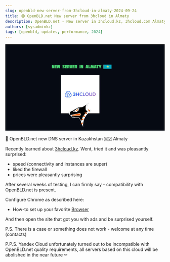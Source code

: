 ```yaml
---
slug: openbld-new-server-from-3hcloud-in-almaty-2024-09-24
title: 🟢️️️️️️ OpenBLD.net New server from 3hcloud in Almaty
description: OpenBLD.net - New server in 3hcloud.kz, 3hcloud.com Almaty Kazakhstan
authors: [sysadminkz]
tags: [openbld, updates, performance, 2024]
---
```


![OpenBLD.net - New Server in 3hcloud.kz Almaty Kazakhstan](images/openbld-net-new-server-almaty-3hcloud.jpg)

🚀 OpenBLD.net new DNS server in Kazakhstan 🇰🇿 Almaty

Recently learned about [3hcloud.kz](https://3hcloud.kz/). Went, tried it and was pleasantly surprised:

- speed (connectivity and instances are super)
- liked the firewall
- prices were pleasantly surprising

After several weeks of testing, I can firmly say - compatibility with OpenBLD.net is present.

Configure Chrome as described here:

- How-to set up your favorite [Browser](/docs/get-started/setup-browsers/chrome/)

And then open the site that got you with ads and be surprised yourself.

P.S. There is a case or something does not work - welcome at any time (contacts)

P.P.S. Yandex Cloud unfortunately turned out to be incompatible with OpenBLD.net quality requirements, all servers based on this cloud will be abolished in the near future ⚰️
